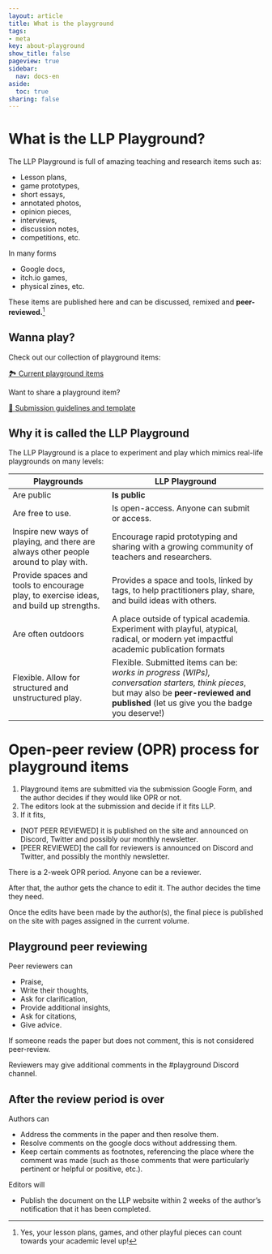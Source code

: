 ```yaml
---
layout: article
title: What is the playground
tags:
- meta
key: about-playground
show_title: false
pageview: true
sidebar:
  nav: docs-en
aside:
  toc: true
sharing: false
---
```


# What is the LLP Playground?

<!--more-->

The LLP Playground is full of amazing teaching and research items such as: 

- Lesson plans, 
- game prototypes, 
- short essays,
- annotated photos, 
- opinion pieces, 
- interviews, 
- discussion notes, 
- competitions, etc.

In many forms 

- Google docs, 
- itch.io games, 
- physical zines, etc.

These items are published here and can be discussed, remixed and **peer-reviewed.**[^1]

## Wanna play?

Check out our collection of playground items:

<a class="button button--success button--rounded button--lg" href="/2018/02/01/playground-items.html"><i class="far fa-play-circle"></i> 🏞 Current playground items </a>

Want to share a playground item?

<a class="button button--success button--rounded button--lg" href="/2018/01/02/submission-guidelines.html#-playground-items"><i class="far fa-play-circle"></i> 👾 Submission guidelines and template </a>

## Why it is called the LLP Playground

The LLP Playground is a place to experiment and play which mimics real-life playgrounds on many levels:

| Playgrounds  	| LLP Playground  	|
|---	|---	|
| Are public  	| **Is public**  	|
| Are free to use.   	|  Is open-access. Anyone can submit or access. 	|
|   Inspire new ways of playing, and there are always other people around to play with.	|  Encourage rapid prototyping and sharing with a growing community of teachers and researchers.  	|
| Provide spaces and tools to encourage play, to exercise ideas, and build up strengths.   	| Provides a space and tools, linked by tags, to help practitioners play, share, and build ideas with others.  	|
| Are often outdoors  	|  A place outside of typical academia. Experiment with playful, atypical, radical, or modern yet impactful academic publication formats 	|
|   Flexible. Allow for structured and unstructured play.	|   Flexible. Submitted items can be: *works in progress (WIPs), conversation starters, think pieces*, but may also be **peer-reviewed and published** (let us give you the badge you deserve!)|

# Open-peer review (OPR) process for playground items

1. Playground items are submitted via the submission Google Form, and the author decides if they would like OPR or not.
2. The editors look at the submission and decide if it fits LLP.
3. If it fits, 
  - [NOT PEER REVIEWED] it is published on the site and announced on Discord, Twitter and possibly our monthly newsletter.
  - [PEER REVIEWED] the call for reviewers is announced on Discord and Twitter, and possibly the monthly newsletter.

There is a 2-week OPR period. Anyone can be a reviewer.

After that, the author gets the chance to edit it. The author decides the time they need.

Once the edits have been made by the author(s), the final piece is published on the site with pages assigned in the current volume.

## Playground peer reviewing

Peer reviewers can 
- Praise, 
- Write their thoughts,
- Ask for clarification,
- Provide additional insights,
- Ask for citations,
- Give advice.

If someone reads the paper but does not comment, this is not considered peer-review.

Reviewers may give additional comments in the #playground Discord channel.


## After the review period is over

Authors can
- Address the comments in the paper and then resolve them.
- Resolve comments on the google docs without addressing them.
- Keep certain comments as footnotes, referencing the place where the comment was made (such as those comments that were particularly pertinent or helpful or positive, etc.).

Editors will
- Publish the document on the LLP website within 2 weeks of the author’s notification that it has been completed. 





[^1]: Yes, your lesson plans, games, and other playful pieces can count towards your academic level up!